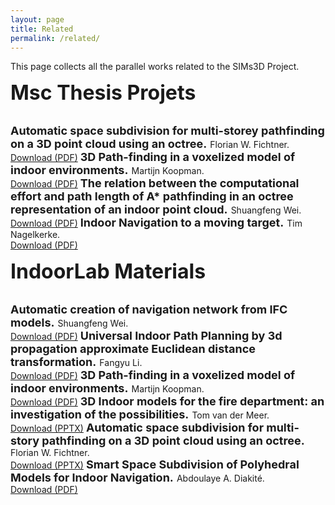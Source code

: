 ```yaml
---
layout: page
title: Related
permalink: /related/
---
```


This page collects all the parallel works related to the SIMs3D Project.

<font size="6"><b>Msc Thesis Projets</b></font>

<br>

<font size="4">
<b>Automatic space subdivision for multi-storey pathfinding on a 3D point cloud using an octree.</b>
</font>
Florian W. Fichtner.
<br><a href="files/mscproposals/FlorianWillyFichtner_GraduationPlan.pdf">Download (PDF)</a>

<font size="4">
<b>3D Path-finding in a voxelized model of indoor environments.</b>
</font>
Martijn Koopman.
<br><a href="files/mscproposals/Martijn Koopman.pdf">Download (PDF)</a>

<font size="4">
<b>The relation between the computational effort and path length of A* pathfinding in an octree representation of an indoor point cloud.</b>
</font>
Shuangfeng Wei.
<br><a href="files/mscproposals/Olivier_Rodenberg.pdf">Download (PDF)</a>

<font size="4">
<b>Indoor Navigation to a moving target.</b>
</font>
Tim Nagelkerke.
<br><a href="files/mscproposals/Tim Nagelkerke - Indoor navigation to a moving target.pdf">Download (PDF)</a>

<br>

<font size="6"><b>IndoorLab Materials</b></font>

<br>

<font size="4">
<b>Automatic creation of navigation network from IFC models.</b>
</font>
Shuangfeng Wei.
<br><a href="files/indoorlab/S.WEI-Automatic creation of navigation network from IFC models-2016.2.2Progress.pdf">Download (PDF)</a>

<font size="4">
<b>Universal Indoor Path Planning by 3d propagation approximate Euclidean distance transformation.</b>
</font>
Fangyu Li.
<br><a href="files/indoorlab/Universal Indoor Path Planning by 3d PAEDT.pdf">Download (PDF)</a>

<font size="4">
<b>3D Path-finding in a voxelized model of indoor environments.</b>
</font>
Martijn Koopman.
<br><a href="files/indoorlab/Short presenation results 2016-02-09.pdf">Download (PDF)</a>

<font size="4">
<b>3D Indoor models for the fire department: an investigation of the possibilities.</b>
</font>
Tom van der Meer.
<br><a href="files/indoorlab/Ignite 3D-indoor brandweer.pptx">Download (PPTX)</a>

<font size="4">
<b>Automatic space subdivision for multi-story pathfinding on a 3D point cloud using an octree.</b>
</font>
Florian W. Fichtner.
<br><a href="files/indoorlab/160223_Indoor3DPresentation.pptx">Download (PPTX)</a>

<font size="4">
<b>Smart Space Subdivision of Polyhedral Models for Indoor Navigation.</b>
</font>
Abdoulaye A. Diakité.
<br><a href="files/indoorlab/IndoorLab_Abdou.pdf">Download (PDF)</a>
